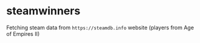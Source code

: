 # steamwinners
Fetching steam data from `https://steamdb.info`  website (players from Age of Empires II)
 
